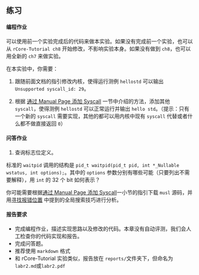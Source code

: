 ## 练习

#### 编程作业

可以使用前一个实验完成后的代码来做本实验。如果没有完成前一个实验，也可以从 `rCore-Tutorial ch8` 开始修改，不影响实验本身。如果没有做到 `ch8`，也可以用全新的 `ch7` 来做实验。

在本实验中，你需要：

1. 跟随前面文档的指引修改内核，使得运行测例 `hellostd` 可以输出 `Unsupported syscall_id: 29`。

2. 根据 [通过 Manual Page 添加 Syscall](./syscall.md) 一节中介绍的方法，添加其他 `syscall`，使得测例 `hellostd` 可以正常运行并输出 `hello std`。（提示：只有一个新的 `syscall` 需要实现，其他的都可以用内核中现有 `syscall` 代替或者什么都不做直接返回 `0`）

#### 问答作业

1. 查询标志位定义。

标准的 `waitpid` 调用的结构是 `pid_t waitpid(pid_t pid, int *_Nullable wstatus, int options);`。其中的 `options` 参数分别有哪些可能（只要列出不需要解释），用 `int` 的 32 个 bit 如何表示？

你可能需要根据[通过 Manual Page 添加 Syscall](./syscall.md#如何搜索到syscall定义)一小节的指引下载 `musl` 源码，并用[寻找报错位置](./pos.md) 中提到的全局搜索技巧进行分析。

#### 报告要求

- 完成编程作业，描述实现思路以及修改的代码。本章没有自动评测，我们会人工检查你的代码实现和报告。
- 完成问答题。
- 推荐使用 `markdown` 格式
- 和 rCore-Tutorial 实验类似，报告放在 `reports/`文件夹下，但命名为 `labr2.md`或`labr2.pdf`
